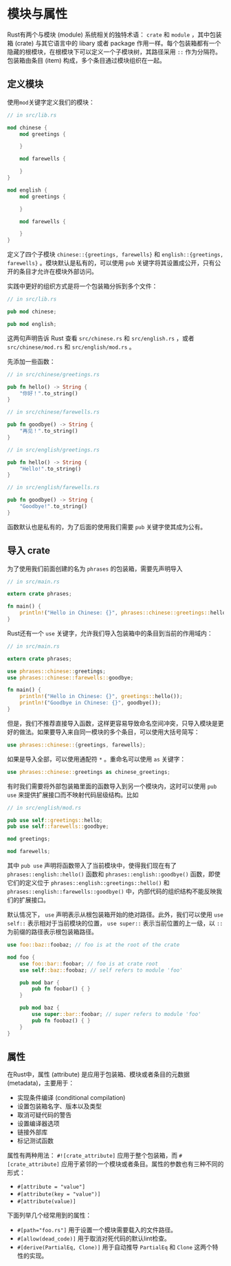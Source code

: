 # 模块与属性

Rust有两个与模块 (module) 系统相关的独特术语： `crate` 和 `module` ，其中包装箱 (crate) 与其它语言中的 libary 或者 package 作用一样。每个包装箱都有一个隐藏的根模块，在根模块下可以定义一个子模块树，其路径采用 `::` 作为分隔符。包装箱由条目 (item) 构成，多个条目通过模块组织在一起。

## 定义模块

使用`mod`关键字定义我们的模块：

```rust
// in src/lib.rs

mod chinese {
    mod greetings {

    }

    mod farewells {

    }
}

mod english {
    mod greetings {

    }

    mod farewells {

    }
}
```

定义了四个子模块 `chinese::{greetings, farewells}` 和 `english::{greetings, farewells}` 。模块默认是私有的，可以使用 `pub` 关键字将其设置成公开，只有公开的条目才允许在模块外部访问。

实践中更好的组织方式是将一个包装箱分拆到多个文件：

```rust
// in src/lib.rs

pub mod chinese;

pub mod english;
```

这两句声明告诉 Rust 查看 `src/chinese.rs` 和 `src/english.rs` ，或者 `src/chinese/mod.rs` 和 `src/english/mod.rs` 。

先添加一些函数：

```rust
// in src/chinese/greetings.rs

pub fn hello() -> String {
    "你好！".to_string()
}
```

```rust
// in src/chinese/farewells.rs

pub fn goodbye() -> String {
    "再见！".to_string()
}
```

```rust
// in src/english/greetings.rs

pub fn hello() -> String {
    "Hello!".to_string()
}
```

```rust
// in src/english/farewells.rs

pub fn goodbye() -> String {
    "Goodbye!".to_string()
}
```

函数默认也是私有的，为了后面的使用我们需要 `pub` 关键字使其成为公有。

## 导入 crate

为了使用我们前面创建的名为 `phrases` 的包装箱，需要先声明导入

```rust
// in src/main.rs

extern crate phrases;

fn main() {
    println!("Hello in Chinese: {}", phrases::chinese::greetings::hello());
}
```

Rust还有一个 `use` 关键字，允许我们导入包装箱中的条目到当前的作用域内：

```rust
// in src/main.rs

extern crate phrases;

use phrases::chinese::greetings;
use phrases::chinese::farewells::goodbye;

fn main() {
    println!("Hello in Chinese: {}", greetings::hello());
    println!("Goodbye in Chinese: {}", goodbye());
}
```

但是，我们不推荐直接导入函数，这样更容易导致命名空间冲突，只导入模块是更好的做法。如果要导入来自同一模块的多个条目，可以使用大括号简写：

```rust
use phrases::chinese::{greetings, farewells};
```

如果是导入全部，可以使用通配符 `*` 。重命名可以使用 `as` 关键字：

```rust
use phrases::chinese::greetings as chinese_greetings;
```

有时我们需要将外部包装箱里面的函数导入到另一个模块内，这时可以使用 `pub use` 来提供扩展接口而不映射代码层级结构。比如

```rust
// in src/english/mod.rs

pub use self::greetings::hello;
pub use self::farewells::goodbye;

mod greetings;

mod farewells;
```

其中 `pub use` 声明将函数带入了当前模块中，使得我们现在有了 `phrases::english::hello()` 函数和 `phrases::english::goodbye()` 函数，即使它们的定义位于 `phrases::english::greetings::hello()` 和 `phrases::english::farewells::goodbye()` 中，内部代码的组织结构不能反映我们的扩展接口。

默认情况下， `use` 声明表示从根包装箱开始的绝对路径。此外，我们可以使用 `use self::` 表示相对于当前模块的位置， `use super::` 表示当前位置的上一级，以 `::` 为前缀的路径表示根包装箱路径。

```rust
use foo::baz::foobaz; // foo is at the root of the crate

mod foo {
    use foo::bar::foobar; // foo is at crate root
    use self::baz::foobaz; // self refers to module 'foo'

    pub mod bar {
        pub fn foobar() { }
    }

    pub mod baz {
        use super::bar::foobar; // super refers to module 'foo'
        pub fn foobaz() { }
    }
}
```

## 属性

在Rust中，属性 (attribute) 是应用于包装箱、模块或者条目的元数据 (metadata)，主要用于：

* 实现条件编译 (conditional compilation)
* 设置包装箱名字、版本以及类型
* 取消可疑代码的警告
* 设置编译器选项
* 链接外部库
* 标记测试函数

属性有两种用法： `#![crate_attribute]` 应用于整个包装箱，而 `#[crate_attribute]` 应用于紧邻的一个模块或者条目。属性的参数也有三种不同的形式：

* `#[attribute = "value"]`
* `#[attribute(key = "value")]`
* `#[attribute(value)]`

下面列举几个经常用到的属性：

* `#[path="foo.rs"]` 用于设置一个模块需要载入的文件路径。
* `#[allow(dead_code)]` 用于取消对死代码的默认lint检查。
* `#[derive(PartialEq, Clone)]` 用于自动推导 `PartialEq` 和 `Clone` 这两个特性的实现。


